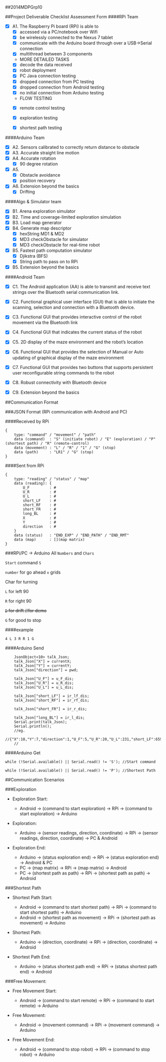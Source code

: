 ##2014MDPGrp10

##Project Deliverable Checklist Assessment Form
####RPi Team
- [X] A1. The Raspberry Pi board (RPi) is able to
    - [x] accessed via a PC/notebook over Wifi
    - [x] be wirelessly connected to the Nexus 7 tablet
    - [x] communicate with the Arduino board through over a USB->Serial connection
    - [X] multithread between 3 components
    - MORE DETAILED TASKS
    - [X] decode the data received
    - [X] robot deployment
    - [X] PC Java connection testing
    - [X] dropped connection from PC testing
    - [X] dropped connection from Android testing
    - [X] no initial connection from Arduino testing
    - FLOW TESTING
    - [X] remote control testing
    - [X] exploration testing
    - [X] shortest path testing

 
####Arduino Team
- [x] A2. Sensors calibrated to correctly return distance to obstacle
- [x] A3. Accurate straight line motion
- [X] A4. Accurate rotation
    - [x] 90 degree rotation
- [X] A5.
    - [x]  Obstacle avoidance
    - [x]  position recovery
- [X] A6. Extension beyond the basics
    - [X] Drifting

####Algo & Simulator team
- [x] B1. Arena exploration simulator
- [x] B2. Time and coverage-limited exploration simulation
- [x] B3. Load map generator
- [x] B4. Generate map descriptor
    - [x] hexString MD1 & MD2
    - [x] MD3 checkObstacle for simulator
    - [x] MD3 checkObstacle for real-time robot
- [x] B5. Fastest path computation simulator
    - [x] Djikstra (BFS)
    - [x] String path to pass on to RPi
- [X] B5. Extension beyond the basics

####Android Team
- [x] C1. The Android application (AA) is able to transmit and receive text strings over the Bluetooth serial communication link.
- [x] C2. Functional graphical user interface (GUI) that is able to initiate the scanning, selection and connection with a Bluetooth device.
- [x] C3. Functional GUI that provides interactive control of the robot movement via the Bluetooth link
- [x] C4. Functional GUI that indicates the current status of the robot
- [x] C5. 2D display of the maze environment and the robot’s location
- [x] C6. Functional GUI that provides the selection of Manual or Auto updating of graphical display of the maze environment
- [x] C7. Functional GUI that provides two buttons that supports persistent user reconfigurable string commands to the robot
- [x] C8. Robust connectivity with Bluetooth device
- [x] C9. Extension beyond the basics


##Communication Format

###JSON Format (RPi communication with Android and PC)

####Received by RPi
```
{
	type: "command" / "movement" / "path"
	data (command)	: "S" (initiate robot) / "E" (exploration) / "P" (shortest path) / "R" (remote-control)
	data (movement)	: "L" / "R" / "1" / "G" (stop)
    data (path)     : "LR1" / "G" (stop)
}
```
####Sent from RPi
```
{
	type: "reading" / "status" / "map"
	data (reading): {
		U_F		    : #
		U_R	        : #
		U_L	        : #
		short_LF	: #
		short_RF	: #
		short_FR	: #
		long_BL		: #
        X           : #
        Y           : #
        direction   : #
	}
	data (status)   : "END_EXP" / "END_PATH" / "END_RMT"
    data (map)      : [](map matrix)
}

```

###RPi/PC -> Arduino
All ```Numbers``` and ```Chars```

```Start``` command ```S```

```number``` for go ahead ```x``` grids

Char for turning

```L``` for left 90

```R``` for right 90

~~```D``` for drift //for demo~~

```G``` for good to stop

####example
```
4 L 3 R R 1 G
```

####Arduino Send
```Arduino
    JsonObject<10> talk_Json;
    talk_Json["X"] = currentX;
    talk_Json["Y"] = currentY;
    talk_Json["direction"] = pwd;

    talk_Json["U_F"] = u_F_dis;
    talk_Json["U_R"] = u_R_dis;
    talk_Json["U_L"] = u_L_dis;

    talk_Json["short_LF"] = ir_lf_dis;
    talk_Json["short_RF"] = ir_rf_dis;

    talk_Json["short_FR"] = ir_r_dis;

    talk_Json["long_BL"] = ir_l_dis;
    Serial.print(talk_Json);
    Serial.println();
    //eg.
    //{"X":10,"Y":7,"direction":1,"U_F":5,"U_R":20,"U_L":231,"short_LF":659,"short_RF":608,"short_FR":354,"long_BL":216}
    //
```
####Arduino Get
```Arduino
while (!Serial.available() || Serial.read() != 'S'); //Start command

while (!Serial.available() || Serial.read() != 'P'); //Shortest Path
```

##Communication Scenarios

###Exploration
* Exploration Start:
    * Android -> (command to start exploration) -> RPi -> (command to start exploration) -> Arduino

* Exploration:
    * Arduino -> (sensor readings, direction, coordinate) -> RPi -> (sensor readings, direction, coordinate) -> PC & Android

* Exploration End:
    * Arduino -> (status exploration end) -> RPi -> (status exploration end) -> Android & PC 
    * PC -> (map matrix) -> RPi -> (map matrix) -> Android
    * PC -> (shortest path as path) -> RPi -> (shortest path as path) -> Android

###Shortest Path
* Shortest Path Start:
    * Android -> (command to start shortest path) -> RPi -> (command to start shortest path) -> Arduino
    * Android -> (shortest path as movement) -> RPi -> (shortest path as movement) -> Arduino

* Shortest Path:
    * Arduino -> (direction, coordinate) -> RPi -> (direction, coordinate) -> Android

* Shortest Path End:
    * Arduino -> (status shortest path end) -> RPi -> (status shortest path end) -> Android 

###Free Movement:
* Free Movement Start:
    * Android -> (command to start remote) -> RPi -> (command to start remote) -> Arduino

* Free Movement:
    * Android -> (movement command) -> RPi -> (movement command) -> Arduino

* Free Movement End:
    * Android -> (command to stop robot) -> RPi -> (command to stop robot) -> Arduino

